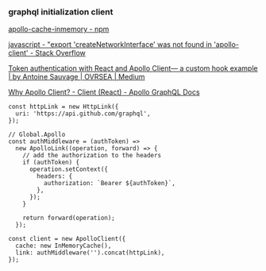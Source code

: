 ###  graphql initialization client


[apollo-cache-inmemory - npm](https://www.npmjs.com/package/apollo-cache-inmemory "apollo-cache-inmemory - npm")



[javascript - &quot;export 'createNetworkInterface' was not found in 'apollo-client' - Stack Overflow](https://stackoverflow.com/questions/46965564/export-createnetworkinterface-was-not-found-in-apollo-client "javascript - &quot;export 'createNetworkInterface' was not found in 'apollo-client' - Stack Overflow")



[Token authentication with React and Apollo Client— a custom hook example | by Antoine Sauvage | OVRSEA | Medium](https://medium.com/ovrsea/token-authentication-with-react-and-apollo-client-a-detailed-example-a3cc23760e9 "Token authentication with React and Apollo Client— a custom hook example | by Antoine Sauvage | OVRSEA | Medium")



[Why Apollo Client? - Client (React) - Apollo GraphQL Docs](https://www.apollographql.com/docs/react/why-apollo/ "Why Apollo Client? - Client (React) - Apollo GraphQL Docs")


 

```
const httpLink = new HttpLink({
  uri: 'https://api.github.com/graphql',
});

// Global.Apollo
const authMiddleware = (authToken) =>
  new ApolloLink((operation, forward) => {
    // add the authorization to the headers
    if (authToken) {
      operation.setContext({
        headers: {
          authorization: `Bearer ${authToken}`,
        },
      });
    }

    return forward(operation);
  });

const client = new ApolloClient({
  cache: new InMemoryCache(),
  link: authMiddleware('').concat(httpLink),
});
```
